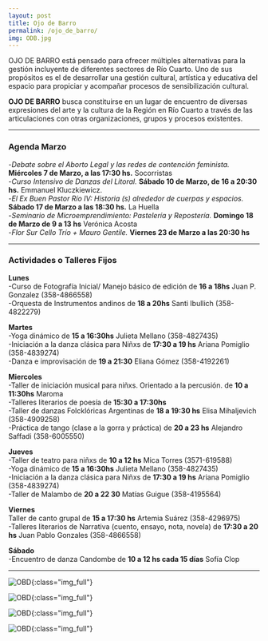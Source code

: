 ```yaml
---
layout: post
title: Ojo de Barro
permalink: /ojo_de_barro/
img: ODB.jpg
---
```


OJO DE BARRO está pensado para ofrecer múltiples alternativas para la gestión incluyente de diferentes sectores de Río Cuarto. Uno de sus propósitos es el de desarrollar una gestión cultural, artística y educativa del espacio para propiciar y acompañar procesos de sensibilización cultural.

__OJO DE BARRO__ busca constituirse en un lugar de encuentro de diversas expresiones del arte y la cultura de la Región en Río Cuarto a través de las articulaciones con otras organizaciones, grupos y procesos existentes.


---


### Agenda Marzo

-_Debate sobre el Aborto Legal y las redes de contención feminista._
__Miércoles 7 de Marzo, a las 17:30 hs.__
Socorristas  
-_Curso Intensivo de Danzas del Litoral._
__Sábado 10 de Marzo, de 16 a 20:30 hs.__
Emmanuel Kluczkiewicz.  
-_El Ex Buen Pastor Río IV: Historia (s) alrededor de cuerpas y espacios._
__Sábado 17 de Marzo a las 18:30 hs.__
La Huella  
-_Seminario de Microemprendimiento: Pastelería y Repostería._
__Domingo 18 de Marzo de 9 a 13 hs__
Verónica Acosta  
-_Flor Sur Cello Trío + Mauro Gentile._
__Viernes 23 de Marzo a las 20:30 hs__


---


### Actividades o Talleres Fijos


__Lunes__  
-Curso de Fotografía Inicial/ Manejo básico de edición de __16 a 18hs__ Juan P. Gonzalez (358-4866558)  
-Orquesta de Instrumentos andinos de __18 a 20hs__ Santi Ibullich (358-4822279)

__Martes__  
-Yoga dinámico de __15 a 16:30hs__ Julieta Mellano (358-4827435)  
-Iniciación a la danza clásica para Niñxs de __17:30 a 19 hs__  Ariana Pomiglio (358-4839274)  
-Danza e improvisación de __19 a 21:30__ Eliana Gómez (358-4192261)

__Miercoles__  
-Taller de iniciación musical para niñxs. Orientado a la percusión. de __10 a 11:30hs__ Maroma  
-Talleres literarios de poesía de __15:30 a 17:30hs__  
-Taller de danzas Folcklóricas Argentinas de __18 a 19:30 hs__ Elisa Mihaljevich (358-4909258)  
-Práctica de tango (clase a la gorra y práctica) de __20 a 23 hs__ Alejandro Saffadi (358-6005550)

__Jueves__  
-Taller de teatro para niñxs de __10 a 12 hs__ Mica Torres (3571-619588)  
-Yoga dinámico de __15 a 16:30hs__ Julieta Mellano (358-4827435)  
-Iniciación a la danza clásica para Niñxs de __17:30 a 19 hs__  Ariana Pomiglio (358-4839274)  
-Taller de Malambo de __20 a 22 30__ Matías Guigue (358-4195564)

__Viernes__  
Taller de canto grupal de __15 a 17:30 hs__ Artemia Suárez (358-4296975)  
-Talleres literarios de Narrativa (cuento, ensayo, nota, novela) de __17:30 a 20 hs__ Juan Pablo Gonzales (358-4866558)

__Sábado__  
-Encuentro de danza Candombe de __10 a 12 hs cada 15 días__ Sofía Clop

---

![OBD]({{site.baseurl}}/img/ODB_candombe.jpeg){:class="img_full"}  

![OBD]({{site.baseurl}}/img/ODB_canto.jpeg){:class="img_full"}  

![OBD]({{site.baseurl}}/img/ODB_yoga.jpeg){:class="img_full"}  

![OBD]({{site.baseurl}}/img/ODB_tango.jpeg){:class="img_full"}  
